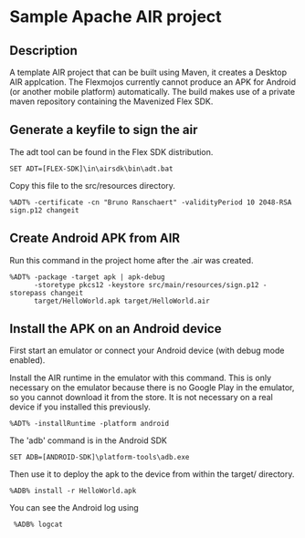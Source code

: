 # Sample Apache AIR project
## Description

A template AIR project that can be built using Maven, it creates a Desktop AIR applcation.
The Flexmojos currently cannot produce an APK for Android (or another mobile platform) automatically.
The build makes use of a private maven repository containing the Mavenized Flex SDK.

## Generate a keyfile to sign the air

The adt tool can be found in the Flex SDK distribution.

    SET ADT=[FLEX-SDK]\in\airsdk\bin\adt.bat

Copy this file to the src/resources directory.

    %ADT% -certificate -cn "Bruno Ranschaert" -validityPeriod 10 2048-RSA sign.p12 changeit

## Create Android APK from AIR

Run this command in the project home after the .air was created.

    %ADT% -package -target apk | apk-debug
          -storetype pkcs12 -keystore src/main/resources/sign.p12 -storepass changeit 
          target/HelloWorld.apk target/HelloWorld.air

## Install the APK on an Android device

First start an emulator or connect your Android device (with debug mode enabled).

Install the AIR runtime in the emulator with this command. This is only necessary on the emulator because there is no Google Play in the emulator, so you cannot download it from the store.
It is not necessary on a real device if you installed this previously.

    %ADT% -installRuntime -platform android

The 'adb' command is in the Android SDK

    SET ADB=[ANDROID-SDK]\platform-tools\adb.exe

Then use it to deploy the apk to the device from within the target/ directory.

    %ADB% install -r HelloWorld.apk

You can see the Android log using

     %ADB% logcat